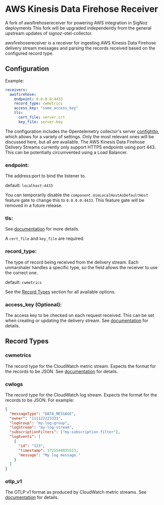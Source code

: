 # AWS Kinesis Data Firehose Receiver

A fork of awsfirehosereceiver for powering AWS integration in SigNoz deployments
This fork will be upgraded independently from the general upstream updates of signoz-otel-collector.

awsfirehosereceiver is a receiver for ingesting AWS Kinesis Data Firehose delivery stream messages and parsing the records received based on the configured record type.


## Configuration

Example:

```yaml
receivers:
  awsfirehose:
    endpoint: 0.0.0.0:4433
    record_type: cwmetrics
    access_key: "some_access_key"
    tls:
      cert_file: server.crt
      key_file: server.key
```
The configuration includes the Opentelemetry collector's server [confighttp](https://github.com/open-telemetry/opentelemetry-collector/tree/main/config/confighttp#server-configuration),
which allows for a variety of settings. Only the most relevant ones will be discussed here, but all are available.
The AWS Kinesis Data Firehose Delivery Streams currently only support HTTPS endpoints using port 443. This can be potentially circumvented
using a Load Balancer.

### endpoint:
The address:port to bind the listener to.

default: `localhost:4433`

You can temporarily disable the `component.UseLocalHostAsDefaultHost` feature gate to change this to `0.0.0.0:4433`. This feature gate will be removed in a future release.

### tls:
See [documentation](https://github.com/open-telemetry/opentelemetry-collector/blob/main/config/configtls/README.md#server-configuration) for more details.

A `cert_file` and `key_file` are required.

### record_type:
The type of record being received from the delivery stream. Each unmarshaler handles a specific type, so the field allows the receiver to use the correct one.

default: `cwmetrics`

See the [Record Types](#record-types) section for all available options.

### access_key (Optional):
The access key to be checked on each request received. This can be set when creating or updating the delivery stream.
See [documentation](https://docs.aws.amazon.com/firehose/latest/dev/create-destination.html#create-destination-http) for details.

## Record Types

### cwmetrics
The record type for the CloudWatch metric stream. Expects the format for the records to be JSON.
See [documentation](https://docs.aws.amazon.com/AmazonCloudWatch/latest/monitoring/CloudWatch-Metric-Streams.html) for details.

### cwlogs
The record type for the CloudWatch log stream. Expects the format for the records to be JSON.
For example:

```json
{
  "messageType": "DATA_MESSAGE",
  "owner": "111122223333",
  "logGroup": "my-log-group",
  "logStream": "my-log-stream",
  "subscriptionFilters": ["my-subscription-filter"],
  "logEvents": [
    {
      "id": "123",
      "timestamp": 1725544035523,
      "message": "My log message."
    }
  ]
}
```

### otlp_v1
The OTLP v1 format as produced by CloudWatch metric streams.
See [documentation](https://docs.aws.amazon.com/AmazonCloudWatch/latest/monitoring/CloudWatch-metric-streams-formats-opentelemetry-100.html) for details.
